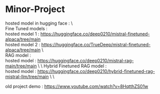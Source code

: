 # Minor-Project


hosted model in hugging face :
\ \
Fine Tuned models :
\
hosted model 1 : https://huggingface.co/deep0210/mistral-finetuned-alpaca/tree/main
\
hosted model 2 : https://huggingface.co/TrueDeep/mistral-finetuned-alpaca/tree/main
\ \
RAG model : 
\
hosted model : https://huggingface.co/deep0210/mistral-rag-main/tree/main
\ \ 
Hybrid Finetuned RAG model : 
\
hosted model : https://huggingface.co/deep0210/hybrid-finetuned-rag-mistral-llm/tree/main
\ \

old project demo : https://www.youtube.com/watch?v=8HqtthZS01w
